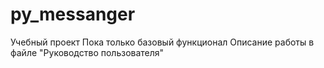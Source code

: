 # py_messanger
Учебный проект
Пока только базовый функционал
Описание работы в файле "Руководство пользователя"

